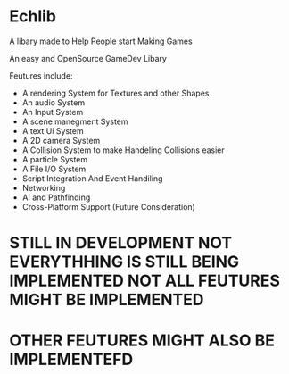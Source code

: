 # Echlib 

A libary made to Help People start Making Games

An easy and OpenSource GameDev Libary

Feutures include:

- A rendering System for Textures and other Shapes
- An audio System
- An Input System
- A scene manegment System
- A text Ui System
- A 2D camera System
- A Collision System to make Handeling Collisions easier
- A particle System
- A File I/O System
- Script Integration And Event Handiling
- Networking
- AI and Pathfinding
- Cross-Platform Support (Future Consideration)


# STILL IN DEVELOPMENT NOT EVERYTHHING IS STILL BEING IMPLEMENTED NOT ALL FEUTURES MIGHT BE IMPLEMENTED
# OTHER FEUTURES MIGHT ALSO BE IMPLEMENTEFD 
